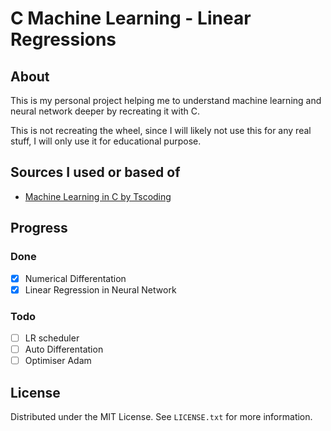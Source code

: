 # C Machine Learning - Linear Regressions

## About

This is my personal project helping me to understand machine learning and neural network deeper by recreating it with C.

This is not recreating the wheel, since I will likely not use this for any real stuff, I will only use it for educational purpose.

## Sources I used or based of

- [Machine Learning in C by Tscoding](https://www.youtube.com/playlist?list=PLpM-Dvs8t0VZPZKggcql-MmjaBdZKeDMw) 

## Progress

### Done

- [x] Numerical Differentation
- [x] Linear Regression in Neural Network

### Todo

- [ ] LR scheduler
- [ ] Auto Differentation
- [ ] Optimiser Adam

## License

Distributed under the MIT License. See `LICENSE.txt` for more information.
